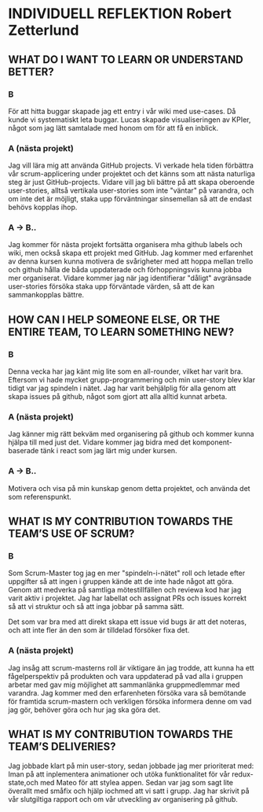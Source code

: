 # INDIVIDUELL REFLEKTION Robert Zetterlund

## WHAT DO I WANT TO LEARN OR UNDERSTAND BETTER?

### B
För att hitta buggar skapade jag ett entry i vår wiki med use-cases. Då kunde vi systematiskt leta buggar. Lucas skapade visualiseringen av KPIer, något som jag lätt samtalade med honom om för att få en inblick.


### A (nästa projekt)
Jag vill lära mig att använda GitHub projects. Vi verkade hela tiden förbättra vår scrum-applicering under projektet och det känns som att nästa naturliga steg är just GitHub-projects. Vidare vill jag bli bättre på att skapa oberoende user-stories, alltså vertikala user-stories som inte "väntar" på varandra, och om inte det är möjligt, staka upp förväntningar sinsemellan så att de endast behövs kopplas ihop.



### A -> B..
Jag kommer för nästa projekt fortsätta organisera mha github labels och wiki, men också skapa ett projekt med GitHub. Jag kommer med erfarenhet av denna kursen kunna motivera de svårigheter med att hoppa mellan trello och github hålla de båda uppdaterade och förhoppningsvis kunna jobba mer organiserat. Vidare kommer jag när jag identifierar "dåligt" avgränsade user-stories försöka staka upp förväntade värden, så att de kan sammankopplas bättre.
 

## HOW CAN I HELP SOMEONE ELSE, OR THE ENTIRE TEAM, TO LEARN SOMETHING NEW? 
### B
Denna vecka har jag känt mig lite som en all-rounder, vilket har varit bra. Eftersom vi hade mycket grupp-programmering och min user-story blev klar tidigt var jag spindeln i nätet. Jag har varit behjälplig för alla genom att skapa issues på github, något som gjort att alla alltid kunnat arbeta.

### A (nästa projekt)
Jag känner mig rätt bekväm med organisering på github och kommer kunna hjälpa till med just det. Vidare kommer jag bidra med det komponent-baserade tänk i react som jag lärt mig under kursen. 

### A -> B..
Motivera och visa på min kunskap genom detta projektet, och använda det som referenspunkt. 


## WHAT IS MY CONTRIBUTION TOWARDS THE TEAM’S USE OF SCRUM? 
### B
Som Scrum-Master tog jag en mer "spindeln-i-nätet" roll och letade efter uppgifter så att ingen i gruppen kände att de inte hade något att göra. Genom att medverka på samtliga mötestillfällen och reviewa kod har jag varit aktiv i projektet. Jag har labellat och assignat PRs och issues korrekt så att vi struktur och så att inga jobbar på samma sätt.

Det som var bra med att direkt skapa ett issue vid bugs är att det noteras, och att inte fler än den som är tilldelad försöker fixa det.

### A (nästa projekt)
Jag insåg att scrum-masterns roll är viktigare än jag trodde, att kunna ha ett fågelperspektiv på produkten och vara uppdaterad på vad alla i gruppen arbetar med gav mig möjlighet att sammanlänka gruppmedlemmar med varandra. Jag kommer med den erfarenheten försöka vara så bemötande för framtida scrum-mastern och verkligen försöka informera denne om vad jag gör, behöver göra och hur jag ska göra det. 


## WHAT IS MY CONTRIBUTION TOWARDS THE TEAM’S DELIVERIES?
Jag jobbade klart på min user-story, sedan jobbade jag mer prioriterat med: Iman på att inplementera animationer och utöka funktionalitet för vår redux-state,och med Mateo för att stylea appen. Sedan var jag som sagt lite överallt med småfix och hjälp iochmed att vi satt i grupp. Jag har skrivit på vår slutgiltiga rapport och om vår utveckling av organisering på github.